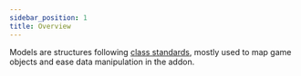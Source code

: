 ```yaml
---
sidebar_position: 1
title: Overview
---
```


Models are structures following [class standards](../core/classes), mostly
used to map game objects and ease data manipulation in the addon.